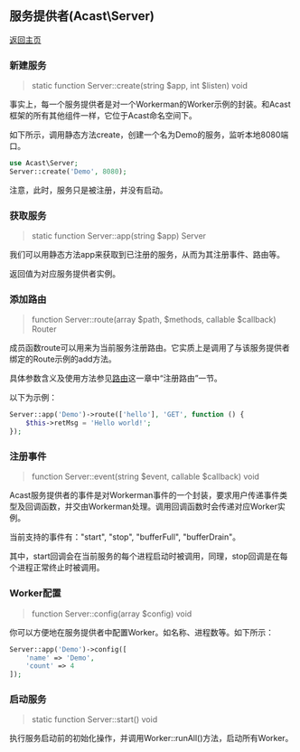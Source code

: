 ## 服务提供者(Acast\\Server)

[返回主页](../Readme.md)

### 新建服务

> static function Server::create(string $app, int $listen) void

事实上，每一个服务提供者是对一个Workerman的Worker示例的封装。和Acast框架的所有其他组件一样，它位于Acast命名空间下。

如下所示，调用静态方法create，创建一个名为Demo的服务，监听本地8080端口。

```php
use Acast\Server;
Server::create('Demo', 8080);
```

注意，此时，服务只是被注册，并没有启动。

### 获取服务

> static function Server::app(string $app) Server

我们可以用静态方法app来获取到已注册的服务，从而为其注册事件、路由等。

返回值为对应服务提供者实例。

### 添加路由

> function Server::route(array $path, $methods, callable $callback) Router

成员函数route可以用来为当前服务注册路由。它实质上是调用了与该服务提供者绑定的Route示例的add方法。

具体参数含义及使用方法参见[路由](Router.md)这一章中“注册路由”一节。

以下为示例：

```php
Server::app('Demo')->route(['hello'], 'GET', function () {
    $this->retMsg = 'Hello world!';
});
```

### 注册事件

> function Server::event(string $event, callable $callback) void

Acast服务提供者的事件是对Workerman事件的一个封装，要求用户传递事件类型及回调函数，并交由Workerman处理。调用回调函数时会传递对应Worker实例。

当前支持的事件有："start", "stop", "bufferFull", "bufferDrain"。

其中，start回调会在当前服务的每个进程启动时被调用，同理，stop回调是在每个进程正常终止时被调用。

### Worker配置

> function Server::config(array $config) void

你可以方便地在服务提供者中配置Worker。如名称、进程数等。如下所示：

```php
Server::app('Demo')->config([
    'name' => 'Demo',
    'count' => 4
]);
```

### 启动服务

> static function Server::start() void

执行服务启动前的初始化操作，并调用Worker::runAll()方法，启动所有Worker。